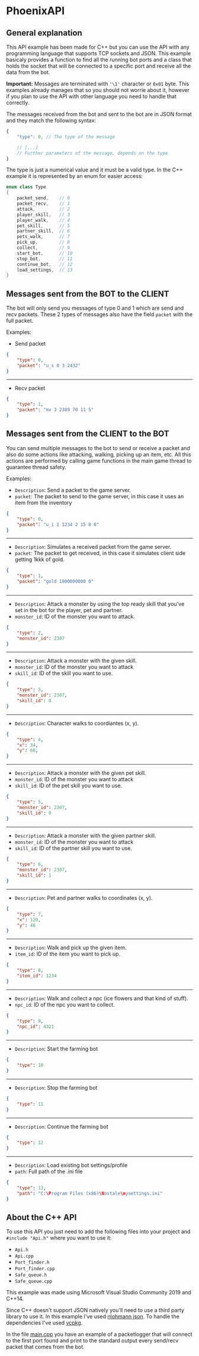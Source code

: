 # PhoenixAPI

## General explanation
This API example has been made for C++ but you can use the API with any programming language that supports TCP sockets and JSON. This example basicaly provides a function to find all the running bot ports and a class that holds the socket that will be connected to a specific port and receive all the data from the bot.

**Important:** Messages are terminated with `'\1'` character or `0x01` byte. This examples already manages that so you should not worrie about it, however if you plan to use the API with other language you need to handle that correctly.

The messages received from the bot and sent to the bot are in JSON format and they match the following syntax:

```js
{
    "type": 0, // The type of the message

    // [...]
    // Further parameters of the message, depends on the type
}
```

The type is just a numerical value and it must be a valid type. In the C++ example it is represented by an enum for easier access:

```cpp
enum class Type
{
    packet_send,    // 0
    packet_recv,    // 1
    attack,         // 2
    player_skill,   // 3
    player_walk,    // 4
    pet_skill,      // 5
    partner_skill,  // 6
    pets_walk,      // 7
    pick_up,        // 8
    collect,        // 9
    start_bot,      // 10
    stop_bot,       // 11
    continue_bot,   // 12
    load_settings,  // 13
}
```

## Messages sent from the BOT to the CLIENT
The bot will only send you messages of type 0 and 1 which are send and recv packets. These 2 types of messages also have the field `packet` with the full packet.

Examples:
* Send packet
```json
{
    "type": 0,
    "packet": "u_s 0 3 2432"
}
```
___
* Recv packet
```json
{
    "type": 1,
    "packet": "mv 3 2389 70 11 5"
}
```

## Messages sent from the CLIENT to the BOT
You can send multiple messages to the bot to send or receive a packet and also do some actions like attacking, walking, picking up an item, etc. All this actions are performed by calling game functions in the main game thread to guarantee thread safety.

Examples:
* `Description`: Send a packet to the game server.
* `packet`: The packet to send to the game server, in this case it uses an item from the inventory
```json
{
    "type": 0,
    "packet": "u_i 1 1234 2 15 0 0"
}
```
___
* `Description`: Simulates a received packet from the game server.
* `packet`: The packet to get received, in this case it simulates client side getting 1kkk of gold.
```json
{
    "type": 1,
    "packet": "gold 1000000000 0"
}
```
___
* `Description`: Attack a monster by using the top ready skill that you've set in the bot for the player, pet and partner.
* `monster_id`: ID of the monster you want to attack.
```json
{
    "type": 2,
    "monster_id": 2307
}
```
___
* `Description`: Attack a monster with the given skill.
* `monster_id`: ID of the monster you want to attack
* `skill_id`: ID of the skill you want to use.
```json
{
    "type": 3,
    "monster_id": 2307,
    "skill_id": 0
}
```
___
* `Description`: Character walks to coordiantes (x, y).
```json
{
    "type": 4,
    "x": 34,
    "y": 68,
}
```
___
* `Description`: Attack a monster with the given pet skill.
* `monster_id`: ID of the monster you want to attack
* `skill_id`: ID of the pet skill you want to use.
```json
{
    "type": 5,
    "monster_id": 2307,
    "skill_id": 0
}
```
___
* `Description`: Attack a monster with the given partner skill.
* `monster_id`: ID of the monster you want to attack
* `skill_id`: ID of the partner skill you want to use.
```json
{
    "type": 6,
    "monster_id": 2307,
    "skill_id": 1
}
```
___
* `Description`: Pet and partner walks to coordinates (x, y).
```json
{
    "type": 7,
    "x": 120,
    "y": 46
}
```
___
* `Description`: Walk and pick up the given item.
* `item_id`: ID of the item you want to pick up.
```json
{
    "type": 8,
    "item_id": 1234
}
```
____
* `Description`: Walk and collect a npc (ice flowers and that kind of stuff).
* `npc_id`: ID of the npc you want to collect.
```json
{
    "type": 9,
    "npc_id": 4321
}
```
___
* `Description`: Start the farming bot
```json
{
    "type": 10
}
```
___
* `Description`: Stop the farming bot
```json
{
    "type": 11
}
```
___
* `Description`: Continue the farming bot
```json
{
    "type": 12
}
```
___
* `Description`: Load existing bot settings/profile
* `path`: Full path of the .ini file
```json
{
    "type": 13,
    "path": "C:\Program Files (x86)\Nostale\mysettings.ini"
}
```
## About the C++ API
To use this API you just need to add the following files into your project and `#include "Api.h"` where you want to use it:

* `Api.h`
* `Api.cpp`
* `Port_finder.h`
* `Port_finder.cpp`
* `Safe_queue.h`
* `Safe_queue.cpp`


This example was made using Microsoft Visual Studio Community 2019 and C++14.

Since C++ doesn't support JSON natively you'll need to use a third party library to use it. In this example I've used [nlohmann json](https://github.com/nlohmann/json). To handle the dependencies I've used [vcpkg](https://github.com/microsoft/vcpkg).

In the file [main.cpp](PhoenixAPI/main.cpp) you have an example of a packetlogger that will connect to the first port found and print to the standard output every send/recv packet that comes from the bot.